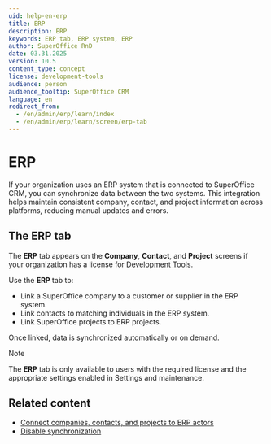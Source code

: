 ```yaml
---
uid: help-en-erp
title: ERP
description: ERP
keywords: ERP tab, ERP system, ERP
author: SuperOffice RnD
date: 03.31.2025
version: 10.5
content_type: concept
license: development-tools
audience: person
audience_tooltip: SuperOffice CRM
language: en
redirect_from:
  - /en/admin/erp/learn/index
  - /en/admin/erp/learn/screen/erp-tab
---
```


# ERP

If your organization uses an ERP system that is connected to SuperOffice CRM, you can synchronize data between the two systems. This integration helps maintain consistent company, contact, and project information across platforms, reducing manual updates and errors.

## The ERP tab

The **ERP** tab appears on the **Company**, **Contact**, and **Project** screens if your organization has a license for [Development Tools][1].

Use the **ERP** tab to:

* Link a SuperOffice company to a customer or supplier in the ERP system.
* Link contacts to matching individuals in the ERP system.
* Link SuperOffice projects to ERP projects.

Once linked, data is synchronized automatically or on demand.

> [!NOTE]
> The **ERP** tab is only available to users with the required license and the appropriate settings enabled in Settings and maintenance.

## Related content

* [Connect companies, contacts, and projects to ERP actors][1]
* [Disable synchronization][3]

<!-- Referenced links -->
[1]: connect.md
[3]: disconnect.md

<!-- Referenced images -->
